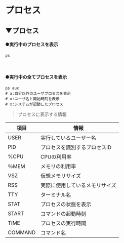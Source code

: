 # プロセス

## ▼プロセス
#### ●実行中のプロセスを表示
```shell
ps
```
<br>

#### ●実行中の全てプロセスを表示
```shell
ps aux
# a:自分以外のユーザプロセスを表示
# u:ユーザ名と開始時刻を表示
# x:システムが起動したプロセス
```

>プロセスに表示する情報

|  項目  |  情報  |
| ---- | ---- |
|  USER  |  実行しているユーザー名  |
|  PID  |  プロセスを識別するプロセスID  |
|  %CPU  |  CPUの利用率  |
|  ％MEM  |  メモリの利用率  |
|  VSZ  |  仮想メモリサイズ  |
|  RSS  |  実際に使用しているメモリサイズ  |
|  TTY  |  ターミナル名  |
|  STAT  |  プロセスの状態を表示  |
|  START  |  コマンドの起動時刻  |
|  TIME  |  プロセスの実行時間  |
|  COMMAND  |  コマンド名  |
<br>

